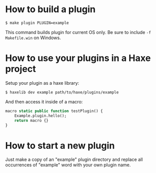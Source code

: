 # How to build a plugin

```
$ make plugin PLUGIN=example
```
This command builds plugin for current OS only. Be sure to include `-f Makefile.win` on Windows.

# How to use your plugins in a Haxe project

Setup your plugin as a haxe library:
```
$ haxelib dev example path/to/haxe/plugins/example
```
And then access it inside of a macro:
```haxe
macro static public function testPlugin() {
	Example.plugin.hello();
	return macro {}
}
```

# How to start a new plugin

Just make a copy of an "example" plugin directory and replace all occurrences of "example" word with your own plugin name.